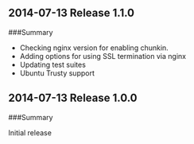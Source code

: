 ## 2014-07-13 Release 1.1.0
###Summary

* Checking nginx version for enabling chunkin.
* Adding options for using SSL termination via nginx
* Updating test suites
* Ubuntu Trusty support

## 2014-07-13 Release 1.0.0
###Summary

Initial release
